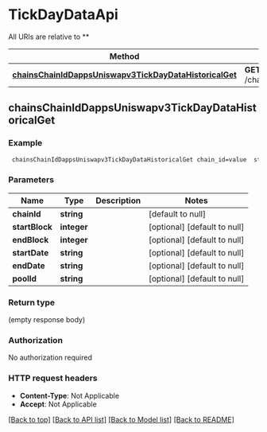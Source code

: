# TickDayDataApi

All URIs are relative to **

Method | HTTP request | Description
------------- | ------------- | -------------
[**chainsChainIdDappsUniswapv3TickDayDataHistoricalGet**](TickDayDataApi.md#chainsChainIdDappsUniswapv3TickDayDataHistoricalGet) | **GET** /chains/{chain_id}/dapps/uniswapv3/tickDayData/historical | 



## chainsChainIdDappsUniswapv3TickDayDataHistoricalGet



### Example

```bash
 chainsChainIdDappsUniswapv3TickDayDataHistoricalGet chain_id=value  startBlock=value  endBlock=value  startDate=value  endDate=value  poolId=value
```

### Parameters


Name | Type | Description  | Notes
------------- | ------------- | ------------- | -------------
 **chainId** | **string** |  | [default to null]
 **startBlock** | **integer** |  | [optional] [default to null]
 **endBlock** | **integer** |  | [optional] [default to null]
 **startDate** | **string** |  | [optional] [default to null]
 **endDate** | **string** |  | [optional] [default to null]
 **poolId** | **string** |  | [optional] [default to null]

### Return type

(empty response body)

### Authorization

No authorization required

### HTTP request headers

- **Content-Type**: Not Applicable
- **Accept**: Not Applicable

[[Back to top]](#) [[Back to API list]](../README.md#documentation-for-api-endpoints) [[Back to Model list]](../README.md#documentation-for-models) [[Back to README]](../README.md)

